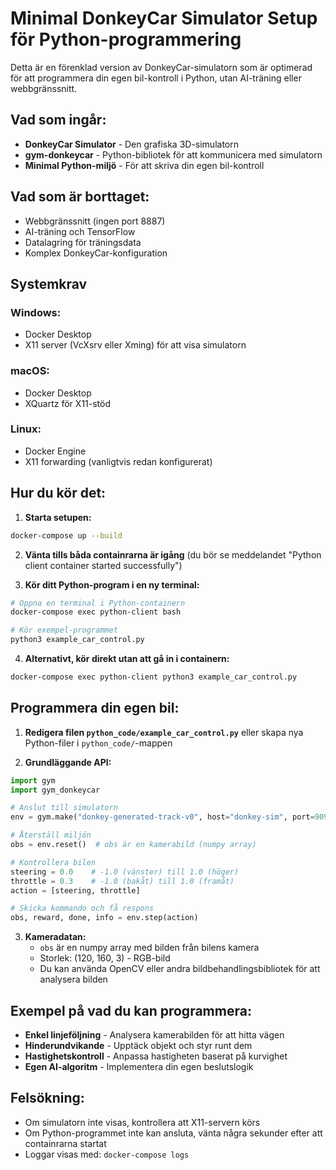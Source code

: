 # Minimal DonkeyCar Simulator Setup för Python-programmering

Detta är en förenklad version av DonkeyCar-simulatorn som är optimerad för att programmera din egen bil-kontroll i Python, utan AI-träning eller webbgränssnitt.

## Vad som ingår:
- **DonkeyCar Simulator** - Den grafiska 3D-simulatorn
- **gym-donkeycar** - Python-bibliotek för att kommunicera med simulatorn
- **Minimal Python-miljö** - För att skriva din egen bil-kontroll

## Vad som är borttaget:
- Webbgränssnitt (ingen port 8887)
- AI-träning och TensorFlow
- Datalagring för träningsdata
- Komplex DonkeyCar-konfiguration

## Systemkrav

### Windows:
- Docker Desktop
- X11 server (VcXsrv eller Xming) för att visa simulatorn

### macOS:
- Docker Desktop
- XQuartz för X11-stöd

### Linux:
- Docker Engine
- X11 forwarding (vanligtvis redan konfigurerat)

## Hur du kör det:

1. **Starta setupen:**
```bash
docker-compose up --build
```

2. **Vänta tills båda containrarna är igång** (du bör se meddelandet "Python client container started successfully")

3. **Kör ditt Python-program i en ny terminal:**
```bash
# Öppna en terminal i Python-containern
docker-compose exec python-client bash

# Kör exempel-programmet
python3 example_car_control.py
```

4. **Alternativt, kör direkt utan att gå in i containern:**
```bash
docker-compose exec python-client python3 example_car_control.py
```

## Programmera din egen bil:

1. **Redigera filen `python_code/example_car_control.py`** eller skapa nya Python-filer i `python_code/`-mappen

2. **Grundläggande API:**
```python
import gym
import gym_donkeycar

# Anslut till simulatorn
env = gym.make("donkey-generated-track-v0", host="donkey-sim", port=9091)

# Återställ miljön
obs = env.reset()  # obs är en kamerabild (numpy array)

# Kontrollera bilen
steering = 0.0    # -1.0 (vänster) till 1.0 (höger)
throttle = 0.3    # -1.0 (bakåt) till 1.0 (framåt)
action = [steering, throttle]

# Skicka kommando och få respons
obs, reward, done, info = env.step(action)
```

3. **Kameradatan:**
   - `obs` är en numpy array med bilden från bilens kamera
   - Storlek: (120, 160, 3) - RGB-bild
   - Du kan använda OpenCV eller andra bildbehandlingsbibliotek för att analysera bilden

## Exempel på vad du kan programmera:

- **Enkel linjeföljning** - Analysera kamerabilden för att hitta vägen
- **Hinderundvikande** - Upptäck objekt och styr runt dem
- **Hastighetskontroll** - Anpassa hastigheten baserat på kurvighet
- **Egen AI-algoritm** - Implementera din egen beslutslogik

## Felsökning:

- Om simulatorn inte visas, kontrollera att X11-servern körs
- Om Python-programmet inte kan ansluta, vänta några sekunder efter att containrarna startat
- Loggar visas med: `docker-compose logs`
